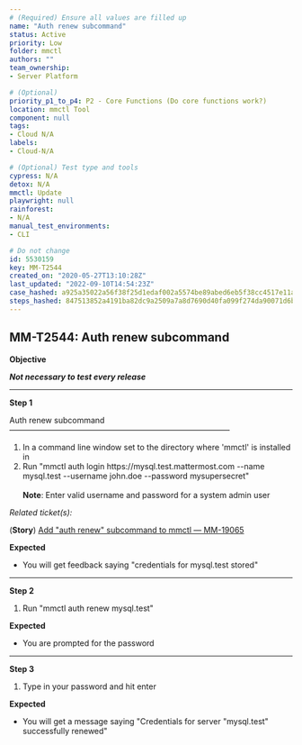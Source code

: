 ```yaml
---
# (Required) Ensure all values are filled up
name: "Auth renew subcommand"
status: Active
priority: Low
folder: mmctl
authors: ""
team_ownership: 
- Server Platform

# (Optional)
priority_p1_to_p4: P2 - Core Functions (Do core functions work?)
location: mmctl Tool
component: null
tags: 
- Cloud N/A
labels: 
- Cloud-N/A

# (Optional) Test type and tools
cypress: N/A
detox: N/A
mmctl: Update
playwright: null
rainforest: 
- N/A
manual_test_environments: 
- CLI

# Do not change
id: 5530159
key: MM-T2544
created_on: "2020-05-27T13:10:28Z"
last_updated: "2022-09-10T14:54:23Z"
case_hashed: a925a35022a56f38f25d1edaf002a5574be89abed6eb5f38cc4517e11a7d7a23a13bc6b209a9d37eb64e8be894ddfff5
steps_hashed: 847513852a4191ba82dc9a2509a7a8d7690d40fa099f274da90071d6be1274af2920c2f205f48e79084dd62f55afc46b
---
```


<!-- (Auto-generated) Based on frontmatter's "key" and "name" -->

## MM-T2544: Auth renew subcommand

**Objective**

_**Not necessary to test every release**_

---

**Step 1**

Auth renew subcommand\
————————————————————————————

1. In a command line window set to the directory where 'mmctl' is installed in
2. Run "mmctl auth login https\://mysql.test.mattermost.com --name mysql.test --username john.doe --password mysupersecret"\
   \
   **Note**: Enter valid username and password for a system admin user

_Related ticket(s):_

(**Story**) [Add "auth renew" subcommand to mmctl — MM-19065](https://mattermost.atlassian.net/browse/MM-19065)

**Expected**

- You will get feedback saying "credentials for mysql.test stored"

---

**Step 2**

1. Run "mmctl auth renew mysql.test"

**Expected**

- You are prompted for the password

---

**Step 3**

1. Type in your password and hit enter

**Expected**

- You will get a message saying "Credentials for server "mysql.test" successfully renewed"
